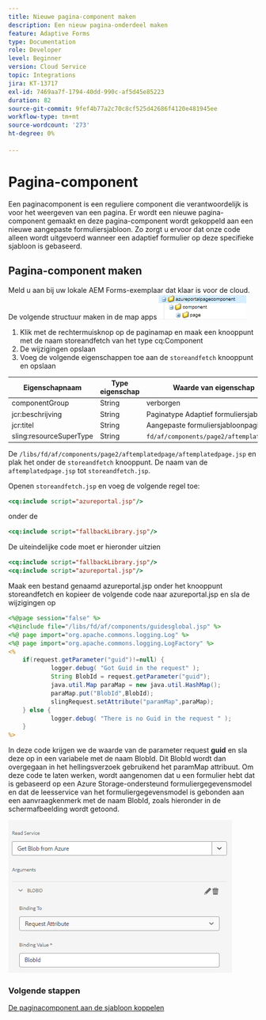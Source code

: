 ```yaml
---
title: Nieuwe pagina-component maken
description: Een nieuw pagina-onderdeel maken
feature: Adaptive Forms
type: Documentation
role: Developer
level: Beginner
version: Cloud Service
topic: Integrations
jira: KT-13717
exl-id: 7469aa7f-1794-40dd-990c-af5d45e85223
duration: 82
source-git-commit: 9fef4b77a2c70c8cf525d42686f4120e481945ee
workflow-type: tm+mt
source-wordcount: '273'
ht-degree: 0%

---
```


# Pagina-component

Een paginacomponent is een reguliere component die verantwoordelijk is voor het weergeven van een pagina. Er wordt een nieuwe pagina-component gemaakt en deze pagina-component wordt gekoppeld aan een nieuwe aangepaste formuliersjabloon. Zo zorgt u ervoor dat onze code alleen wordt uitgevoerd wanneer een adaptief formulier op deze specifieke sjabloon is gebaseerd.

## Pagina-component maken

Meld u aan bij uw lokale AEM Forms-exemplaar dat klaar is voor de cloud. De volgende structuur maken in de map apps
![pageComponent](./assets/page-component1.png)

1. Klik met de rechtermuisknop op de paginamap en maak een knooppunt met de naam storeandfetch van het type cq:Component
1. De wijzigingen opslaan
1. Voeg de volgende eigenschappen toe aan de `storeandfetch` knooppunt en opslaan

| **Eigenschapnaam** | **Type eigenschap** | **Waarde van eigenschap** |
|-------------------------|-------------------|----------------------------------------|
| componentGroup | String | verborgen |
| jcr:beschrijving | String | Paginatype Adaptief formuliersjabloon |
| jcr:titel | String | Aangepaste formuliersjabloonpagina |
| sling:resourceSuperType | String | `fd/af/components/page2/aftemplatedpage` |

De `/libs/fd/af/components/page2/aftemplatedpage/aftemplatedpage.jsp` en plak het onder de `storeandfetch` knooppunt. De naam van de `aftemplatedpage.jsp` tot `storeandfetch.jsp`.

Openen `storeandfetch.jsp` en voeg de volgende regel toe:

```jsp
<cq:include script="azureportal.jsp"/>
```

onder de

```jsp
<cq:include script="fallbackLibrary.jsp"/>
```

De uiteindelijke code moet er hieronder uitzien

```jsp
<cq:include script="fallbackLibrary.jsp"/>
<cq:include script="azureportal.jsp"/>
```

Maak een bestand genaamd azureportal.jsp onder het knooppunt storeandfetch en kopieer de volgende code naar azureportal.jsp en sla de wijzigingen op

```jsp
<%@page session="false" %>
<%@include file="/libs/fd/af/components/guidesglobal.jsp" %>
<%@ page import="org.apache.commons.logging.Log" %>
<%@ page import="org.apache.commons.logging.LogFactory" %>
<%
    if(request.getParameter("guid")!=null) {
            logger.debug( "Got Guid in the request" );
            String BlobId = request.getParameter("guid");
            java.util.Map paraMap = new java.util.HashMap();
            paraMap.put("BlobId",BlobId);
            slingRequest.setAttribute("paramMap",paraMap);
    } else {
            logger.debug( "There is no Guid in the request " );
    }            
%>
```

In deze code krijgen we de waarde van de parameter request **guid** en sla deze op in een variabele met de naam BlobId. Dit BlobId wordt dan overgegaan in het hellingsverzoek gebruikend het paramMap attribuut. Om deze code te laten werken, wordt aangenomen dat u een formulier hebt dat is gebaseerd op een Azure Storage-ondersteund formuliergegevensmodel en dat de leesservice van het formuliergegevensmodel is gebonden aan een aanvraagkenmerk met de naam BlobId, zoals hieronder in de schermafbeelding wordt getoond.

![fdm-request-attribute](./assets/fdm-request-attribute.png)

### Volgende stappen

[De paginacomponent aan de sjabloon koppelen](./associate-page-component.md)
